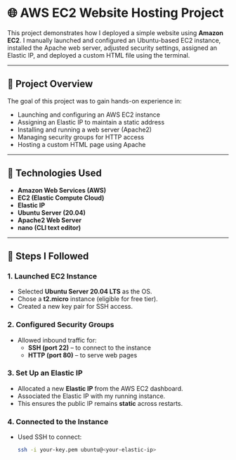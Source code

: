 # 🌐 AWS EC2 Website Hosting Project

This project demonstrates how I deployed a simple website using **Amazon EC2**. I manually launched and configured an Ubuntu-based EC2 instance, installed the Apache web server, adjusted security settings, assigned an Elastic IP, and deployed a custom HTML file using the terminal.

---

## 📁 Project Overview

The goal of this project was to gain hands-on experience in:
- Launching and configuring an AWS EC2 instance
- Assigning an Elastic IP to maintain a static address
- Installing and running a web server (Apache2)
- Managing security groups for HTTP access
- Hosting a custom HTML page using Apache

---

## 🚀 Technologies Used

- **Amazon Web Services (AWS)**
- **EC2 (Elastic Compute Cloud)**
- **Elastic IP**
- **Ubuntu Server (20.04)**
- **Apache2 Web Server**
- **nano (CLI text editor)**

---

## 🔧 Steps I Followed

### 1. **Launched EC2 Instance**
- Selected **Ubuntu Server 20.04 LTS** as the OS.
- Chose a **t2.micro** instance (eligible for free tier).
- Created a new key pair for SSH access.

### 2. **Configured Security Groups**
- Allowed inbound traffic for:
  - **SSH (port 22)** – to connect to the instance
  - **HTTP (port 80)** – to serve web pages

### 3. **Set Up an Elastic IP**
- Allocated a new **Elastic IP** from the AWS EC2 dashboard.
- Associated the Elastic IP with my running instance.
- This ensures the public IP remains **static** across restarts.

### 4. **Connected to the Instance**
- Used SSH to connect:

  ```bash
  ssh -i your-key.pem ubuntu@<your-elastic-ip>


